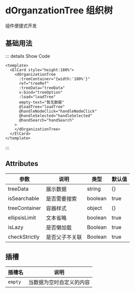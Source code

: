 <!--
 * @Date: 2023-11-10 09:26:45
 * @Auth: 873768511@qq.com
 * @LastEditors: 873768511@qq.com
 * @LastEditTime: 2023-11-10 10:19:38
 * @FilePath: \dc-component\docs\component\dOrganzationTree.md
-->

# dOrganzationTree 组织树

组件便捷式开发

## 基础用法

  <dOrganzationTree></dOrganzationTree>




::: details Show Code

```vue
<template>
  <ElCard style="height:100%">
    <dOrganizationTree
      :treeContainer="{width:'100%'}"
      ref="treeRef"
      :treeData="treeData"
      v-bind="treeOption"
      :load="loadTree"
      empty-text="暂无数据"
      @loadTree="loadTree"
      @handleNodeClick="handleNodeClick"
      @handleSelected="handleSelected"
      @handSearch="handSearch"
    >
    </dOrganizationTree>
  </ElCard>
</template>
```

:::

## Attributes

| 参数 | 说明 | 类型  | 默认值  |
| ---- | ---- | ------ | ------------------- |
| treeData | 展示数据 | string | {} |
| isSearchable | 是否需要搜索 | boolean | true |
| treeContainer | 容器样式 | object | {} |
| ellipsisLimit | 文本省略 | boolean | true |
| isLazy | 是否懒加载 | Boolean | true |
| checkStrictly | 是否父子不关联 | Boolean | true |

## 插槽

| 插槽名 | 说明 |
|--------|------|
| `empty` | 当数据为空时自定义的内容 |

